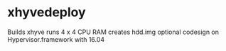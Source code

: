 # xhyvedeploy
Builds xhyve runs 4 x 4 CPU RAM creates hdd.img optional codesign on Hypervisor.framework with 16.04
